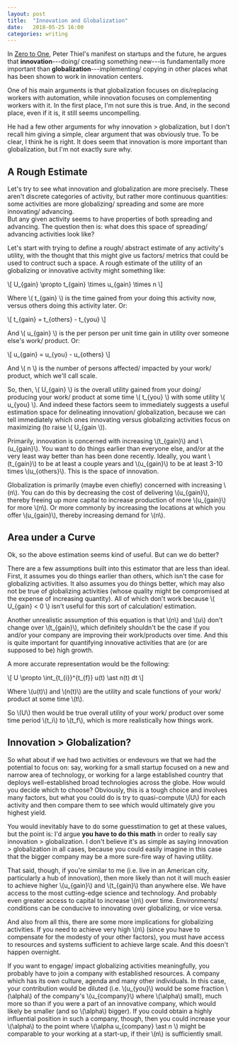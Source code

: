 ```yaml
---
layout: post
title:  "Innovation and Globalization"
date:   2018-05-25 16:00 
categories: writing 
---
```


In [Zero to One](https://www.amazon.com/Zero-One-Notes-Startups-Future/dp/0804139296), 
Peter Thiel's manifest on startups and the future, he argues that **innovation**---doing/ 
creating something new---is fundamentally more important than **globalization**---implementing/ 
copying in other places what has been shown to work in innovation centers.  

One of his main arguments is that globalization focuses on dis/replacing workers 
with automation, while innovation focuses on complementing workers with it.  In the 
first place, I'm not sure this is true. And, in the second place, even if it is, 
it still seems uncompelling. 

He had a few other arguments for why innovation > globalization, but I don't recall
him giving a simple, clear argument that was obviously true.  To be clear, 
I think he is right.  It does seem that innovation is more important than 
globalization, but I'm not exactly sure why.   

## A Rough Estimate  

Let's try to see what innovation and globalization are more precisely. These
aren't discrete categories of activity, but rather more continuous quantities: some 
activities are more globalizing/ spreading and some are more innovating/ advancing.  
But any given activity seems to have properties of both spreading and advancing.  The 
question then is: what does this space of spreading/ advancing activities look like? 

Let's start with trying to define a rough/ abstract estimate of any activity's
utility, with the thought that this might give us factors/ metrics that could be
used to contruct such a space. A rough estimate of the utility of an globalizing or 
innovative activity might something like: 

\\[ U_{gain} \propto t_{gain} \times u_{gain} \times n \\]

Where \\( t_{gain} \\) is the time gained from your doing this activity now, versus
others doing this activity later. Or: 

\\[ t_{gain} = t_{others} - t_{you} \\]

And \\( u_{gain} \\) is the per person per unit time gain in utility over someone
else's work/ product. Or: 

\\[ u_{gain} = u_{you} - u_{others} \\]

And \\( n \\) is the number of persons affected/ impacted by your work/ product, 
which we'll call scale. 

So, then, \\( U_{gain} \\) is the overall utility gained from your doing/ producing
your work/ product at some time \\( t_{you} \\) with some utility \\( u_{you} \\). 
And indeed these factors seem to immediately suggests a useful estimation space for 
delineating innovation/ globalization, because we can tell immediately which ones
innovating versus globalizing activities focus on maximizing (to raise \\( U_{gain \\)). 

Primarily, innovation is concerned with increasing \\(t_{gain}\\) and \\(u_{gain}\\). 
You want to do things earlier than everyone else, and/or at the very least way 
better than has been done recently.  Ideally, you want \\(t_{gain}\\) to be at least 
a couple years and \\(u_{gain}\\) to be at least 3-10 times \\(u_{others}\\).  This 
is the space of innovation. 

Globalization is primarily (maybe even chiefly) concerned with increasing \\(n\\). 
You can do this by decreasing the cost of delivering \\(u_{gain}\\), thereby freeing
up more capital to increase production of more \\(u_{gain}\\) for more \\(n\\). Or 
more commonly by increasing the locations at which you offer \\(u_{gain}\\), 
thereby increasing demand for \\(n\\). 

## Area under a Curve

Ok, so the above estimation seems kind of useful. But can we do better? 

There are a few assumptions built into this estimator that are less than ideal.  First, 
it assumes you do things earlier than others, which isn't the case for globalizing
activities.  It also assumes you do things better, which may also not be true of 
globalizing activities (whose quality might be compromised at the expense of increasing 
quantity).  All of which don't work because \\( U_{gain} < 0 \\) isn't useful for this 
sort of calculation/ estimation. 

Another unrealistic assumption of this equation is that \\(n\\) and \\(u\\) don't 
change over \\(t_{gain}\\), which definitely shouldn't be the case if you and/or your 
company are improving their work/products over time.  And this is quite important 
for quantifying innovative activities that are (or are supposed to be) high growth.  

A more accurate representation would be the following:    

\\[ U \propto \int_{t_{i}}^{t_{f}} u(t) \ast n(t)   dt \\]

Where \\(u(t)\\) and \\(n(t)\\) are the utility and scale functions of your work/ product 
at some time \\(t\\). 

So \\(U\\) then would be true overall utility of your work/ product over some time period \\(t_i\\)
to \\(t_f\\), which is more realistically how things work. 

## Innovation > Globalization? 

So what about if we had two activities or endevours we that we had the potential to focus on: 
say, working for a small startup focused on a new and narrow area of technology, or working for
a large established country that deploys well-established broad technologies across the globe. 
How would you decide which to choose? Obviously, this is a tough choice and involves many factors, 
but what you could do is try to quasi-compute \\(U\\) for each activity and then compare them 
to see which would ultimately give you highest yield.

You would inevitably have to do some guesstimation to get at these values, but the point is: 
I'd argue **you have to do this math** in order to really say innovation > globalization. I 
don't believe it's as simple as saying innovation > globalization in all cases, because you could
easily imagine in this case that the bigger company may be a more sure-fire way of having
utility.  

That said, though, if you're similar to me (i.e. live in an American city, particularly a hub
of innovation), then more likely than not it will much easier to achieve higher 
\\(u_{gain}\\) and \\(t_{gain}\\) than anywhere else.  We have access to the most cutting-edge 
science and technology.  And probably even greater access to capital to increase \\(n\\) over 
time. Environments/ conditions can be conducive to innovating over globalizing, or vice versa.  

And also from all this, there are some more implications for globalizing activities.  If you need 
to achieve very high \\(n\\) (since you have to compensate for the modesty of your other factors), 
you must have access to resources and systems sufficient to achieve large scale. And this doesn't 
happen overnight.  

If you want to engage/ impact globalizing activities meaningfully, you probably have to join a company with 
established resources.  A company which has its own culture, agenda and many other individuals.  In this case, 
your contribution would be diluted (i.e. \\(u_{you}\\) would be some fraction \\(\alpha\\) of the 
company's \\(u_{company}\\) where \\(\alpha\\) small), much more so than if you were a part of an innovative 
company, which would likely be smaller (and so \\(\alpha\\) bigger).  If you could obtain a 
highly influential position in such a company, though, then you could increase your \\(\alpha\\) to 
the point where \\(\alpha u_{company} \ast n \\) might be comparable to your working at a start-up,
if their \\(n\\) is sufficiently small. 








    




  
